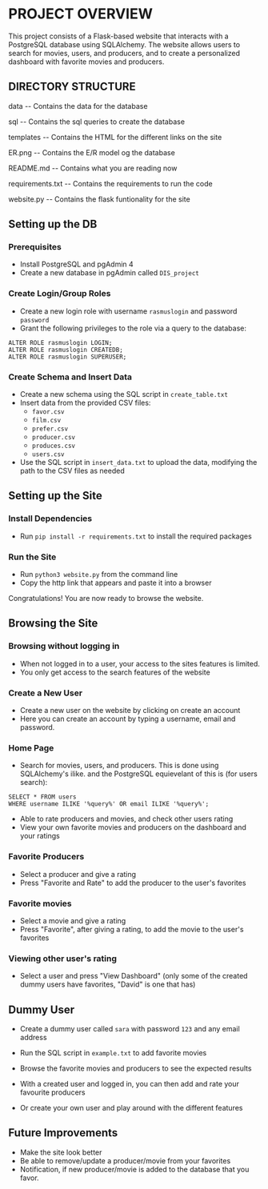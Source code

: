 # PROJECT OVERVIEW 

This project consists of a Flask-based website that interacts with a PostgreSQL database using SQLAlchemy. The website allows users to search for movies, users, and producers, and to create a personalized dashboard with favorite movies and producers.


## DIRECTORY STRUCTURE 

data
-- Contains the data for the database

sql
-- Contains the sql queries to create the database

templates
-- Contains the HTML for the different links on the site

ER.png
-- Contains the E/R model og the database

README.md
-- Contains what you are reading now

requirements.txt
-- Contains the requirements to run the code

website.py
-- Contains the flask funtionality for the site

## Setting up the DB

### Prerequisites

* Install PostgreSQL and pgAdmin 4
* Create a new database in pgAdmin called `DIS_project`

### Create Login/Group Roles

* Create a new login role with username `rasmuslogin` and password `password`
* Grant the following privileges to the role via a query to the database:
```sql:
ALTER ROLE rasmuslogin LOGIN;
ALTER ROLE rasmuslogin CREATEDB;
ALTER ROLE rasmuslogin SUPERUSER;
```

### Create Schema and Insert Data

* Create a new schema using the SQL script in `create_table.txt`
* Insert data from the provided CSV files:
	+ `favor.csv`
	+ `film.csv`
	+ `prefer.csv`
	+ `producer.csv`
	+ `produces.csv`
	+ `users.csv`
* Use the SQL script in `insert_data.txt` to upload the data, modifying the path to the CSV files as needed

## Setting up the Site

### Install Dependencies

* Run `pip install -r requirements.txt` to install the required packages

### Run the Site

* Run `python3 website.py` from the command line
* Copy the http link that appears and paste it into a browser

Congratulations! You are now ready to browse the website.

## Browsing the Site

### Browsing without logging in

* When not logged in to a user, your access to the sites features is limited. 
* You only get access to the search features of the website

### Create a New User

* Create a new user on the website by clicking on create an account
* Here you can create an account by typing a username, email and password.

### Home Page

* Search for movies, users, and producers. This is done using SQLAlchemy's ilike. and the PostgreSQL equievelant of this is (for users search):
```sql:
SELECT * FROM users
WHERE username ILIKE '%query%' OR email ILIKE '%query%';
```

* Able to rate producers and movies, and check other users rating
* View your own favorite movies and producers on the dashboard and your ratings

### Favorite Producers

* Select a producer and give a rating
* Press "Favorite and Rate" to add the producer to the user's favorites

### Favorite movies

* Select a movie and give a rating
* Press "Favorite", after giving a rating, to add the movie to the user's favorites

### Viewing other user's rating

* Select a user and press "View Dashboard" (only some of the created dummy users have favorites, "David" is one that has)

## Dummy User

* Create a dummy user called `sara` with password `123` and any email address
* Run the SQL script in `example.txt` to add favorite movies
* Browse the favorite movies and producers to see the expected results
* With a created user and logged in, you can then add and rate your favourite producers

* Or create your own user and play around with the different features

## Future Improvements

* Make the site look better
* Be able to remove/update a producer/movie from your favorites 
* Notification, if new producer/movie is added to the database that you favor.





